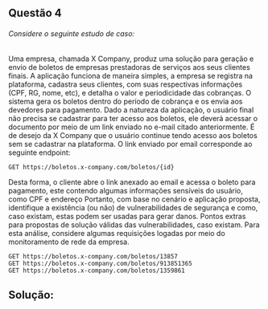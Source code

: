 ## Questão 4

###### Considere o seguinte estudo de caso:

Uma empresa, chamada X Company, produz uma solução para geração e envio de boletos de empresas prestadoras de serviços aos seus clientes finais. A aplicação funciona de maneira simples, a empresa se registra na plataforma, cadastra seus clientes, com suas respectivas informações (CPF, RG, nome, etc), e detalha o valor e periodicidade das cobranças. O sistema gera os boletos dentro do período de cobrança e os envia aos devedores para pagamento. Dado a natureza da aplicação, o usuário final não precisa se cadastrar para ter acesso aos boletos, ele deverá acessar o documento por meio de um link enviado no e-mail citado anteriormente. É de desejo da X Company que o usuário continue tendo acesso aos boletos sem se cadastrar na plataforma. O link enviado por email corresponde ao seguinte endpoint:

```plaintext
GET https://boletos.x-company.com/boletos/{id}
```

Desta forma, o cliente abre o link anexado ao email e acessa o boleto para pagamento, este contendo algumas informações sensíveis do usuário, como CPF e endereço Portanto, com base no cenário e aplicação proposta, identifique a existência (ou não) de vulnerabilidades de segurança e como, caso existam, estas podem ser usadas para gerar danos. Pontos extras para propostas de solução válidas das vulnerabilidades, caso existam. Para esta análise, considere algumas requisições logadas por meio do monitoramento de rede da empresa.

```plaintext
GET https://boletos.x-company.com/boletos/13857 
GET https://boletos.x-company.com/boletos/913851365 
GET https://boletos.x-company.com/boletos/1359861
```

## Solução:
